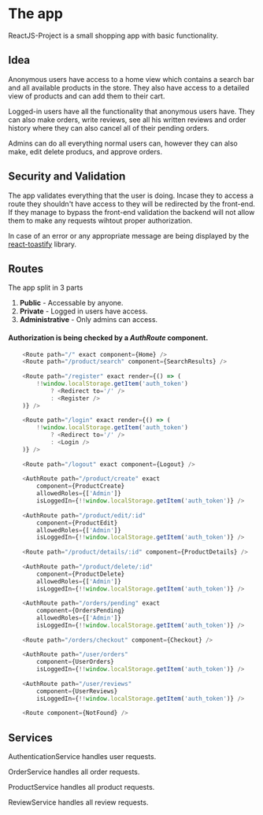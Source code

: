 # The app

ReactJS-Project is a small shopping app with basic functionality.

## Idea
Anonymous users have access to a home view which contains a search bar and all available products in the store. They also have access to a detailed view of products and can add them to their cart.

Logged-in users have all the functionality that anonymous users have. They can also make orders, write reviews, see all his written reviews and order history where they can also cancel all of their pending orders.

Admins can do all everything normal users can, however they can also make, edit delete producs, and approve orders.

## Security and Validation
The app validates everything that the user is doing. Incase they to access a route they shouldn't have access to they will be redirected by the front-end. If they manage to bypass the front-end validation the backend will not allow them to make any requests wihtout proper authorization.

In case of an error or any appropriate message are being displayed by the [react-toastify](https://www.npmjs.com/package/react-toastify/v/1.4.3) library.

## Routes

The app split in 3 parts
1. **Public** - Accessable by anyone.
2. **Private** - Logged in users have access.
3. **Administrative** - Only admins can access.

#### Authorization is being checked by a *AuthRoute* component.

``` javascript
	<Route path="/" exact component={Home} />
	<Route path="/product/search" component={SearchResults} />
	
	<Route path="/register" exact render={() => (
		!!window.localStorage.getItem('auth_token')
			? <Redirect to='/' />
			: <Register />
    )} />
	
	<Route path="/login" exact render={() => (
		!!window.localStorage.getItem('auth_token')
			? <Redirect to='/' />
			: <Login />
    )} />
	
    <Route path="/logout" exact component={Logout} />
    
	<AuthRoute path="/product/create" exact
		component={ProductCreate}
		allowedRoles={['Admin']}
		isLoggedIn={!!window.localStorage.getItem('auth_token')} />
	
	<AuthRoute path="/product/edit/:id"
		component={ProductEdit}
		allowedRoles={['Admin']}
		isLoggedIn={!!window.localStorage.getItem('auth_token')} />
    
	<Route path="/product/details/:id" component={ProductDetails} />
    
	<AuthRoute path="/product/delete/:id"
		component={ProductDelete}
		allowedRoles={['Admin']}
		isLoggedIn={!!window.localStorage.getItem('auth_token')} />
    
	<AuthRoute path="/orders/pending" exact
		component={OrdersPending}
		allowedRoles={['Admin']}
		isLoggedIn={!!window.localStorage.getItem('auth_token')} />
    
	<Route path="/orders/checkout" component={Checkout} />
    
	<AuthRoute path="/user/orders"
		component={UserOrders}
		isLoggedIn={!!window.localStorage.getItem('auth_token')} />
    
	<AuthRoute path="/user/reviews"
		component={UserReviews}
		isLoggedIn={!!window.localStorage.getItem('auth_token')} />
    
	<Route component={NotFound} />
```
## Services
 AuthenticationService handles user requests.
 
 OrderService handles all order requests.
 
 ProductService handles all product requests.
 
 ReviewService handles all review requests.